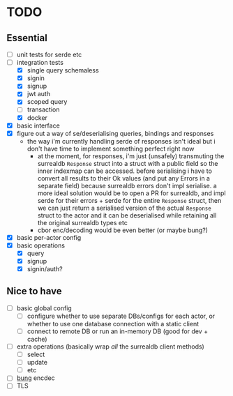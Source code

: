 # TODO
## Essential
- [ ] unit tests for serde etc
- [ ] integration tests
  - [x] single query schemaless
  - [x] signin
  - [x] signup
  - [x] jwt auth
  - [x] scoped query
  - [ ] transaction
  - [x] docker
- [x] basic interface
- [x] figure out a way of se/deserialising queries, bindings and responses
    - the way i'm currently handling serde of responses isn't ideal but i don't 
      have time to implement something perfect right now
        - at the moment, for responses, i'm just (unsafely) transmuting the surrealdb `Response`
          struct into a struct with a public field so the inner indexmap can be accessed.
          before serialising i have to convert all results to their Ok values (and 
          put any Errors in a separate field) because surrealdb errors don't impl 
          serialise. a more ideal solution would be to open a PR for surrealdb, and 
          impl serde for their errors + serde for the entire `Response` struct, then 
          we can just return a serialised version of the actual `Response` struct to 
          the actor and it can be deserialised while retaining all the original surrealdb 
          types etc
        - cbor enc/decoding would be even better (or maybe bung?)
- [x] basic per-actor config
- [x] basic operations
  - [x] query
  - [x] signup
  - [x] signin/auth?

## Nice to have
- [ ] basic global config
    - [ ] configure whether to use separate DBs/configs for each actor, or whether 
      to use one database connection with a static client
    - [ ] connect to remote DB or run an in-memory DB (good for dev + cache)
- [ ] extra operations (basically wrap *all* the surrealdb client methods)
  - [ ] select
  - [ ] update
  - [ ] etc
- [ ] [bung](https://docs.rs/bung/latest/bung/index.html) encdec
- [ ] TLS
